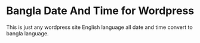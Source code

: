 # Bangla Date And Time for Wordpress
This is just any wordpress site English language all date and time convert to bangla language.
